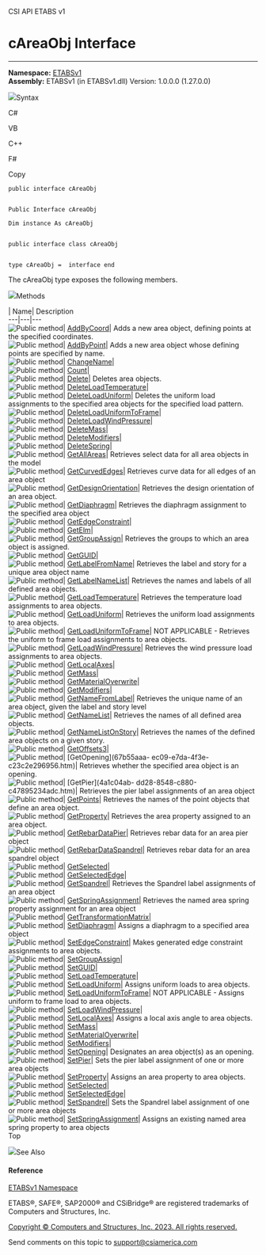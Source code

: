 ﻿

CSI API ETABS v1

# cAreaObj Interface  
  
---  
  
**Namespace:** [ETABSv1](2780f1b8-2033-5289-2298-1cdb2a7508d9.htm)  
**Assembly:** ETABSv1 (in ETABSv1.dll) Version: 1.0.0.0 (1.27.0.0)

![](../icons/SectionExpanded.png)Syntax

C#

VB

C++

F#

Copy

    
    
    public interface cAreaObj
    
    
    Public Interface cAreaObj
    
    Dim instance As cAreaObj
    
    
    public interface class cAreaObj
    
    
    type cAreaObj =  interface end

The cAreaObj type exposes the following members.

![](../icons/SectionExpanded.png)Methods

| Name| Description  
---|---|---  
![Public method](../icons/pubmethod.gif)|
[AddByCoord](71ca5d8f-4d86-1446-4ff7-65dbdf9c08f6.htm)|  Adds a new area
object, defining points at the specified coordinates.  
![Public method](../icons/pubmethod.gif)|
[AddByPoint](6a404e6a-2795-2581-4a79-2affd4575f71.htm)|  Adds a new area
object whose defining points are specified by name.  
![Public method](../icons/pubmethod.gif)|
[ChangeName](5a9929b5-e100-ddcf-d8f5-9707861e9783.htm)|  
![Public method](../icons/pubmethod.gif)|
[Count](bb5826b4-6eea-b9c5-b920-92fe46ffe295.htm)|  
![Public method](../icons/pubmethod.gif)|
[Delete](a9c44534-4aaa-9e2b-a000-cd6704fd5c64.htm)|  Deletes area objects.  
![Public method](../icons/pubmethod.gif)|
[DeleteLoadTemperature](1cd839e0-1578-adc3-d21b-54c7bd3fe615.htm)|  
![Public method](../icons/pubmethod.gif)|
[DeleteLoadUniform](7e5c58ca-096c-6128-57a1-ffc15ebabf6d.htm)|  Deletes the
uniform load assignments to the specified area objects for the specified load
pattern.  
![Public method](../icons/pubmethod.gif)|
[DeleteLoadUniformToFrame](bd4f27fb-70ba-0532-234a-45b0e02dc720.htm)|  
![Public method](../icons/pubmethod.gif)|
[DeleteLoadWindPressure](5709d569-db1e-5230-b3d3-14b8ef2a5932.htm)|  
![Public method](../icons/pubmethod.gif)|
[DeleteMass](f2455243-044f-e7b5-ad91-abea49a3cbfa.htm)|  
![Public method](../icons/pubmethod.gif)|
[DeleteModifiers](e80b1442-9f05-4c4c-3476-c4c5924db9f9.htm)|  
![Public method](../icons/pubmethod.gif)|
[DeleteSpring](8c7cc164-a774-dd0f-e88b-b6047bd10c8a.htm)|  
![Public method](../icons/pubmethod.gif)|
[GetAllAreas](f3d7a53a-260c-c290-ab5b-47d49ea40c9d.htm)|  Retrieves select
data for all area objects in the model  
![Public method](../icons/pubmethod.gif)|
[GetCurvedEdges](57627146-e5b1-9303-0272-6daf623aaec6.htm)|  Retrieves curve
data for all edges of an area object  
![Public method](../icons/pubmethod.gif)|
[GetDesignOrientation](b666f884-88f7-3037-8eb7-05b64d8d2460.htm)|  Retrieves
the design orientation of an area object.  
![Public method](../icons/pubmethod.gif)|
[GetDiaphragm](de2770ec-9c94-c3e2-d633-3e7a98787fd2.htm)|  Retrieves the
diaphragm assignment to the specified area object  
![Public method](../icons/pubmethod.gif)|
[GetEdgeConstraint](cc997487-53b8-2dfa-b7f9-47b1b1e7119d.htm)|  
![Public method](../icons/pubmethod.gif)|
[GetElm](ee969854-eb6e-b6a8-02c8-c4bb6c66991d.htm)|  
![Public method](../icons/pubmethod.gif)|
[GetGroupAssign](8776baf9-d226-ea7f-17ec-cc6d569d220c.htm)|  Retrieves the
groups to which an area object is assigned.  
![Public method](../icons/pubmethod.gif)|
[GetGUID](ffb6ef94-eb13-970b-8272-87062de64cff.htm)|  
![Public method](../icons/pubmethod.gif)|
[GetLabelFromName](8a01f576-f427-d98e-5e2c-0750f5cc33ee.htm)|  Retrieves the
label and story for a unique area object name  
![Public method](../icons/pubmethod.gif)|
[GetLabelNameList](3dfa558d-3fe7-5770-3396-20d991af442f.htm)|  Retrieves the
names and labels of all defined area objects.  
![Public method](../icons/pubmethod.gif)|
[GetLoadTemperature](242cede3-2e07-5344-8264-fb80aee8064e.htm)|  Retrieves the
temperature load assignments to area objects.  
![Public method](../icons/pubmethod.gif)|
[GetLoadUniform](f4d14f8a-2e07-8f09-314e-263eed7ac6b3.htm)|  Retrieves the
uniform load assignments to area objects.  
![Public method](../icons/pubmethod.gif)|
[GetLoadUniformToFrame](968cf2dd-a72d-871e-fbbd-d78483fed1fd.htm)|  NOT
APPLICABLE - Retrieves the uniform to frame load assignments to area objects.  
![Public method](../icons/pubmethod.gif)|
[GetLoadWindPressure](b57bf34a-aa5a-4a6a-0251-18e6ce2b65be.htm)|  Retrieves
the wind pressure load assignments to area objects.  
![Public method](../icons/pubmethod.gif)|
[GetLocalAxes](e9f531b3-191a-3000-e81f-dcf6f6744bb1.htm)|  
![Public method](../icons/pubmethod.gif)|
[GetMass](5d115da2-1fd2-5426-6915-20291230777b.htm)|  
![Public method](../icons/pubmethod.gif)|
[GetMaterialOverwrite](43c95fc0-4ba7-d784-857b-99a68d0498c3.htm)|  
![Public method](../icons/pubmethod.gif)|
[GetModifiers](841eeab5-f16c-06d3-9b6b-fae39c983622.htm)|  
![Public method](../icons/pubmethod.gif)|
[GetNameFromLabel](311df7a9-c5c4-deec-252f-fc195e54a721.htm)|  Retrieves the
unique name of an area object, given the label and story level  
![Public method](../icons/pubmethod.gif)|
[GetNameList](dc5d348b-7836-c2a9-b6ef-25c4cf6c312a.htm)|  Retrieves the names
of all defined area objects.  
![Public method](../icons/pubmethod.gif)|
[GetNameListOnStory](6cc08826-586d-7069-d336-aac9d985cf2c.htm)|  Retrieves the
names of the defined area objects on a given story.  
![Public method](../icons/pubmethod.gif)|
[GetOffsets3](df102335-11c9-c868-b2f7-c9f78b992cf6.htm)|  
![Public method](../icons/pubmethod.gif)| [GetOpening](67b55aaa-
ec09-e7da-4f3e-c23c2e296956.htm)|  Retrieves whether the specified area object
is an opening.  
![Public method](../icons/pubmethod.gif)| [GetPier](4a1c04ab-
dd28-8548-c880-c47895234adc.htm)|  Retrieves the pier label assignments of an
area object  
![Public method](../icons/pubmethod.gif)|
[GetPoints](82ce0995-7c27-e15e-7ebd-91107c59a20a.htm)|  Retrieves the names of
the point objects that define an area object.  
![Public method](../icons/pubmethod.gif)|
[GetProperty](b7fb5305-2031-436c-2188-12e8de9ec260.htm)|  Retrieves the area
property assigned to an area object.  
![Public method](../icons/pubmethod.gif)|
[GetRebarDataPier](49c31649-f9ef-d966-ae4f-205b4cb63c17.htm)|  Retrieves rebar
data for an area pier object  
![Public method](../icons/pubmethod.gif)|
[GetRebarDataSpandrel](5111a570-abfa-e500-e7df-daa14679d672.htm)|  Retrieves
rebar data for an area spandrel object  
![Public method](../icons/pubmethod.gif)|
[GetSelected](687a6bb7-9c2c-d3ac-6049-bcbd607c4cab.htm)|  
![Public method](../icons/pubmethod.gif)|
[GetSelectedEdge](97a23f78-51ca-8e02-1c41-78090832050c.htm)|  
![Public method](../icons/pubmethod.gif)|
[GetSpandrel](a9235924-2019-efed-6151-cdc77235d922.htm)|  Retrieves the
Spandrel label assignments of an area object  
![Public method](../icons/pubmethod.gif)|
[GetSpringAssignment](a0e0b8ca-0cf9-a240-25d9-3176ccb3efa2.htm)|  Retrieves
the named area spring property assignment for an area object  
![Public method](../icons/pubmethod.gif)|
[GetTransformationMatrix](1661c84a-6c48-b705-cfa6-cf7fbe3bf05a.htm)|  
![Public method](../icons/pubmethod.gif)|
[SetDiaphragm](042d1a7d-080b-3f5d-22ef-92e7eefa6dac.htm)|  Assigns a diaphragm
to a specified area object  
![Public method](../icons/pubmethod.gif)|
[SetEdgeConstraint](ccc21efb-1ce3-6330-64e3-5bb958248629.htm)|  Makes
generated edge constraint assignments to area objects.  
![Public method](../icons/pubmethod.gif)|
[SetGroupAssign](c8b85bd3-0091-4475-a4eb-3f4b1db96641.htm)|  
![Public method](../icons/pubmethod.gif)|
[SetGUID](5f5c48af-66dd-6d13-bfc5-c174e573c98e.htm)|  
![Public method](../icons/pubmethod.gif)|
[SetLoadTemperature](c7d8dd6e-0404-d30d-6c0a-7f5962a37f91.htm)|  
![Public method](../icons/pubmethod.gif)|
[SetLoadUniform](447c25fc-5ce3-322e-b34b-2482d2ae9126.htm)|  Assigns uniform
loads to area objects.  
![Public method](../icons/pubmethod.gif)|
[SetLoadUniformToFrame](7980160a-749b-ae20-20d5-f111b11c946b.htm)|  NOT
APPLICABLE - Assigns uniform to frame load to area objects.  
![Public method](../icons/pubmethod.gif)|
[SetLoadWindPressure](0593a517-720b-6b42-3f0a-70757810c3c4.htm)|  
![Public method](../icons/pubmethod.gif)|
[SetLocalAxes](a7e5e395-0910-7b29-fbfc-3eb692e27666.htm)|  Assigns a local
axis angle to area objects.  
![Public method](../icons/pubmethod.gif)|
[SetMass](7a0bb225-e73f-47c9-e47d-3f2eab7c756a.htm)|  
![Public method](../icons/pubmethod.gif)|
[SetMaterialOverwrite](4e718a9f-1f08-25bb-5334-74cb682a4338.htm)|  
![Public method](../icons/pubmethod.gif)|
[SetModifiers](f6ca6db1-2fc2-9d16-cdd9-b59758c628a8.htm)|  
![Public method](../icons/pubmethod.gif)|
[SetOpening](0c885ca6-e280-084d-04eb-833995481056.htm)|  Designates an area
object(s) as an opening.  
![Public method](../icons/pubmethod.gif)|
[SetPier](74d7d02e-9e30-eaf4-f127-55a7dcc839cc.htm)|  Sets the pier label
assignment of one or more area objects  
![Public method](../icons/pubmethod.gif)|
[SetProperty](02c0c7ca-1bab-7787-c5c0-eb1ba791d2e9.htm)|  Assigns an area
property to area objects.  
![Public method](../icons/pubmethod.gif)|
[SetSelected](7ab72494-730b-e1b8-3064-d0ddf78cf692.htm)|  
![Public method](../icons/pubmethod.gif)|
[SetSelectedEdge](9d16276a-fac7-104f-21ec-8e5e1265fbdf.htm)|  
![Public method](../icons/pubmethod.gif)|
[SetSpandrel](8132524d-9eea-23d6-7204-a267cbdd0d4d.htm)|  Sets the Spandrel
label assignment of one or more area objects  
![Public method](../icons/pubmethod.gif)|
[SetSpringAssignment](31a68107-e914-b7cc-6068-735c4101a64c.htm)|  Assigns an
existing named area spring property to area objects  
Top

![](../icons/SectionExpanded.png)See Also

#### Reference

[ETABSv1 Namespace](2780f1b8-2033-5289-2298-1cdb2a7508d9.htm)

ETABS®, SAFE®, SAP2000® and CSiBridge® are registered trademarks of Computers
and Structures, Inc.  

[Copyright © Computers and Structures, Inc. 2023. All rights
reserved.](http://www.csiamerica.com)

Send comments on this topic to
[support@csiamerica.com](mailto:support%40csiamerica.com?Subject=CSI%20API%20ETABS%20v1)


